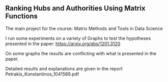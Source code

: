 ## Ranking Hubs and Authorities Using Matrix Functions

The main project for the course: Matrix Methods and Tools in Data Science <br>


I run some experiments on a variety of Graphs to test the hypotheses presented in the paper: https://arxiv.org/abs/1201.3120<br>


On some graphs the results are conflicting with what is presented in the paper.<br>

Detailed results and explanations are given in the report Petrakis_Konstantinos_1041589.pdf



